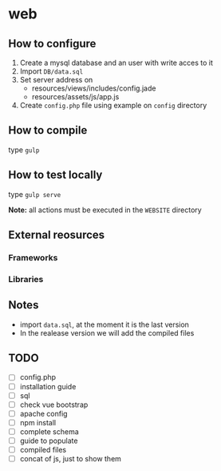 # web

## How to configure
1. Create a mysql database and an user with write acces to it
2. Import `DB/data.sql`
3. Set server address on
    * resources/views/includes/config.jade
    * resources/assets/js/app.js
4. Create `config.php` file using example on `config` directory

## How to compile
type `gulp`

## How to test locally
type `gulp serve`

**Note:** all actions must be executed in the `WEBSITE` directory

## External reosurces
### Frameworks
### Libraries

## Notes
* import `data.sql`, at the moment it is the last version
* In the realease version we will add the compiled files

## TODO
- [ ] config.php
- [ ] installation guide
- [ ] sql
- [ ] check vue bootstrap
- [ ] apache config
- [ ] npm install
- [ ] complete schema
- [ ] guide to populate
- [ ] compiled files
- [ ] concat of js, just to show them
